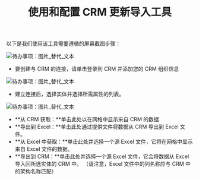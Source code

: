 ﻿---
title: 使用和配置 CRM 更新导入工具
type: docs
weight: 20
url: /zh/net/using-and-configuring-crm-update-import-tool/
---
以下是我们使用该工具需要遵循的屏幕截图步骤：

![待办事项：图片_替代_文本](using-and-configuring-crm-update-import-tool_1)

- 要创建与 CRM 的连接，请单击登录到 CRM 并添加您的 CRM 组织信息

![待办事项：图片_替代_文本](using-and-configuring-crm-update-import-tool_2)

- 建立连接后，选择实体并选择所需属性的列表。

![待办事项：图片_替代_文本](using-and-configuring-crm-update-import-tool_3)

- **从 CRM 获取：**单击此处以在网格中显示来自 CRM 的数据
- **导出到 Excel：**单击此处通过提供文件将数据从 CRM 导出到 Excel 文件。
- **从 Excel 中获取：**单击此处并选择一个源 Excel 文件，它将在网格中显示来自 Excel 文件的数据。
- **导出到 CRM：**单击此处并选择一个源 Excel 文件，它会将数据从 Excel 导入回所选实体的 CRM 中。 （请注意，Excel 文件中的列名称应与 CRM 中的架构名称匹配）
